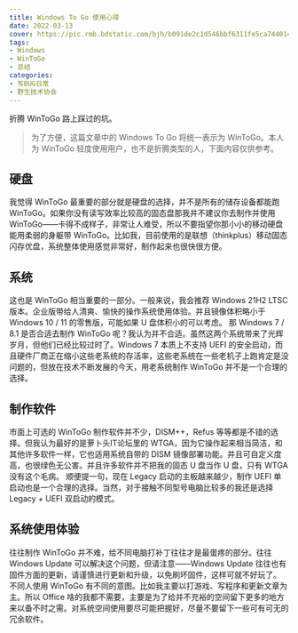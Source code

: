 ```yaml
---
title: Windows To Go 使用心得
date: 2022-03-13
cover: https://pic.rmb.bdstatic.com/bjh/b091de2c1d546bbf6311fe5ca744014a.png
tags:
- Windows
- WinToGo
- 总结
categories:
- 写BUG日常
- 野生技术协会
---
```

折腾 WinToGo 路上踩过的坑。
<!--more-->
> 为了方便，这篇文章中的 Windows To Go 将统一表示为 WinToGo。本人为 WinToGo 轻度使用用户，也不是折腾类型的人，下面内容仅供参考。

## 硬盘

我觉得 WinToGo 最重要的部分就是硬盘的选择，并不是所有的储存设备都能跑 WinToGo。如果你没有读写效率比较高的固态盘那我并不建议你去制作并使用 WinToGo——卡得不成样子，非常让人难受，所以不要指望你那小小的移动硬盘能用柔弱的身躯带 WinToGo。比如我，目前使用的是联想（thinkplus）移动固态闪存优盘，系统整体使用感觉非常好，制作起来也很快很方便。

## 系统

这也是 WinToGo 相当重要的一部分。一般来说，我会推荐 Windows 21H2 LTSC 版本。企业版带给人清爽、愉快的操作系统使用体验。并且镜像体积略小于 Windows 10 / 11 的零售版，可能如果 U 盘体积小的可以考虑。
那 Windows 7 / 8.1 是否合适去制作 WinToGo 呢？我认为并不合适。虽然这两个系统带来了光辉岁月，但他们已经比较过时了。Windows 7 本质上不支持 UEFI 的安全启动，而且硬件厂商正在缩小这些老系统的存活率，这些老系统在一些老机子上跑肯定是没问题的，但放在技术不断发展的今天，用老系统制作 WinToGo 并不是一个合理的选择。

## 制作软件

市面上可选的 WinToGo 制作软件并不少，DISM++，Refus 等等都是不错的选择。但我认为最好的是萝卜头IT论坛里的 WTGA，因为它操作起来相当简洁，和其他许多软件一样，它也适用系统自带的 DISM 镜像部署功能。并且可自定义度高，也很绿色无公害。并且许多软件并不把我的固态 U 盘当作 U 盘，只有 WTGA 没有这个毛病。
顺便提一句，现在 Legacy 启动的主板越来越少，制作 UEFI 单启动也是一个合理的选择。当然，对于接触不同型号电脑比较多的我还是选择 Legacy + UEFI 双启动的模式。

## 系统使用体验

往往制作 WinToGo 并不难，给不同电脑打补丁往往才是最蛋疼的部分。往往 Windows Update 可以解决这个问题，但请注意——Windows Update 往往也有固件方面的更新，请谨慎进行更新和升级，以免刷坏固件，这样可就不好玩了。
不同人使用 WinToGo 有不同的意图。比如我主要以打游戏、写程序和更新文章为主。所以 Office 啥的我都不需要，主要是为了给并不充裕的空间留下更多的地方来以备不时之需。对系统空间使用要尽可能把握好，尽量不要留下一些可有可无的冗余软件。
